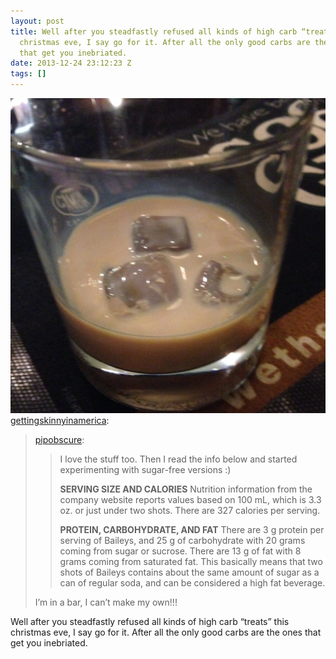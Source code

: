 ```yaml
---
layout: post
title: Well after you steadfastly refused all kinds of high carb “treats” this
  christmas eve, I say go for it. After all the only good carbs are the ones
  that get you inebriated.
date: 2013-12-24 23:12:23 Z
tags: []
---
```

![](/media/2013/12/71051682169.jpg)
[gettingskinnyinamerica](http://gettingskinnyinamerica.tumblr.com/post/71051446484/pipobscure-i-love-the-stuff-too-then-i-read):

> [pipobscure](http://pipobscure.com/post/71051332560/i-love-the-stuff-too-then-i-read-the-info-below):
> 
> > I love the stuff too. Then I read the info below and started experimenting with sugar-free versions :)
> > 
> > **SERVING SIZE AND CALORIES** Nutrition information from the company website reports values based on 100 mL, which is 3.3 oz. or just under two shots. There are 327 calories per serving.
> > 
> > **PROTEIN, CARBOHYDRATE, AND FAT** There are 3 g protein per serving of Baileys, and 25 g of carbohydrate with 20 grams coming from sugar or sucrose. There are 13 g of fat with 8 grams coming from saturated fat. This basically means that two shots of Baileys contains about the same amount of sugar as a can of regular soda, and can be considered a high fat beverage.
> 
> I’m in a bar, I can’t make my own!!!

Well after you steadfastly refused all kinds of high carb “treats” this christmas eve, I say go for it. After all the only good carbs are the ones that get you inebriated.

